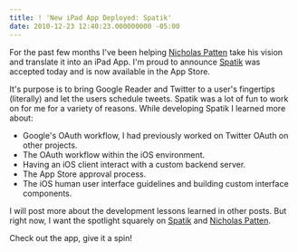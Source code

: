 ```yaml
---
title: ! 'New iPad App Deployed: Spatik'
date: 2010-12-23 12:40:23.000000000 -05:00
---
```

For the past few months I've been helping [Nicholas Patten](http://twitter.com/#!/nicholaspatten) take his vision and translate it into an iPad App. I'm proud to announce [Spatik](http://itunes.apple.com/us/app/spatik/id411006823?mt=8) was accepted today and is now available in the App Store.

It's purpose is to bring Google Reader and Twitter to a user's fingertips (literally) and let the users schedule tweets. Spatik was a lot of fun to work on for me for a variety of reasons. While developing Spatik I learned more about:

* Google's OAuth workflow, I had previously worked on Twitter OAuth on other projects.
* The OAuth workflow within the iOS environment.
* Having an iOS client interact with a custom backend server.
* The App Store approval process.
* The iOS human user interface guidelines and building custom interface components.

I will post more about the development lessons learned in other posts. But right now, I want the spotlight squarely on [Spatik](http://itunes.apple.com/us/app/spatik/id411006823?mt=8) and [Nicholas Patten](http://twitter.com/#!/nicholaspatten).

Check out the app, give it a spin!
